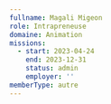 ```yaml
---
fullname: Magali Migeon
role: Intrapreneuse
domaine: Animation
missions:
  - start: 2023-04-24
    end: 2023-12-31
    status: admin
    employer: ''
memberType: autre
---
```


